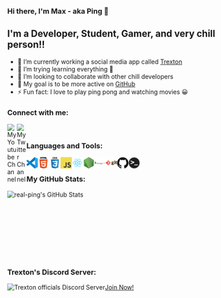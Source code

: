 ### Hi there, I'm Max - aka Ping 👋 

## I'm a Developer, Student, Gamer, and very chill person!!

- 🎉 I’m currently working a social media app called [Trexton](https://discord.gg/bFvWhF3whF)
- 🌱 I’m trying learning everything 🤣
- 👯 I’m looking to collaborate with other chill developers
- 🥅 My goal is to be more active on [GitHub](https://github.com/real-ping)
- ⚡ Fun fact: I love to play ping pong and watching movies 😀

### Connect with me:

[<img align="left" alt="My Youtube Channel" width="22px" src="https://cdn.jsdelivr.net/npm/simple-icons@v3/icons/youtube.svg" />](https://www.youtube.com/channel/UCp6_ANErMYisCCx8Qy5Q0DA)
[<img align="left" alt="My Twitter Channel" width="22px" src="https://cdn.jsdelivr.net/npm/simple-icons@v3/icons/twitter.svg" />](https://twitter.com/Ping_not_real)

<br />

### Languages and Tools:

<img align="left" alt="Visual Studio Code" width="26px" src="https://raw.githubusercontent.com/github/explore/80688e429a7d4ef2fca1e82350fe8e3517d3494d/topics/visual-studio-code/visual-studio-code.png" />
<img align="left" alt="HTML5" width="26px" src="https://raw.githubusercontent.com/github/explore/80688e429a7d4ef2fca1e82350fe8e3517d3494d/topics/html/html.png" />
<img align="left" alt="CSS3" width="26px" src="https://raw.githubusercontent.com/github/explore/80688e429a7d4ef2fca1e82350fe8e3517d3494d/topics/css/css.png" />
<img align="left" alt="JavaScript" width="26px" src="https://raw.githubusercontent.com/github/explore/80688e429a7d4ef2fca1e82350fe8e3517d3494d/topics/javascript/javascript.png" />
<img align="left" alt="React" width="26px" src="https://raw.githubusercontent.com/github/explore/80688e429a7d4ef2fca1e82350fe8e3517d3494d/topics/react/react.png" />
<img align="left" alt="Node.js" width="26px" src="https://raw.githubusercontent.com/github/explore/80688e429a7d4ef2fca1e82350fe8e3517d3494d/topics/nodejs/nodejs.png" />
<img align="left" alt="MongoDB" width="26px" src="https://raw.githubusercontent.com/github/explore/80688e429a7d4ef2fca1e82350fe8e3517d3494d/topics/mongodb/mongodb.png" />
<img align="left" alt="Git" width="26px" src="https://raw.githubusercontent.com/github/explore/80688e429a7d4ef2fca1e82350fe8e3517d3494d/topics/git/git.png" />
<img align="left" alt="GitHub" width="26px" src="https://raw.githubusercontent.com/github/explore/78df643247d429f6cc873026c0622819ad797942/topics/github/github.png" />
<img align="left" alt="Terminal" width="26px" src="https://raw.githubusercontent.com/github/explore/80688e429a7d4ef2fca1e82350fe8e3517d3494d/topics/terminal/terminal.png" />

<br>

### My GitHub Stats:

  <img align="left" alt="real-ping's GitHub Stats" src="https://github-readme-stats.vercel.app/api?username=real-ping&show_icons=true&hide_border=true&count_private=true" />

<br>
<br>
<br>
<br>
<br>
<br>
<br>
<br>
<br>

### Trexton's Discord Server:

[Join Now!](https://discord.gg/bFvWhF3whF)
<img align="left" alt="Trexton officials Discord Server" src="https://media.discordapp.net/attachments/877494014742503445/911597643266949130/trexton-logo.png"/>